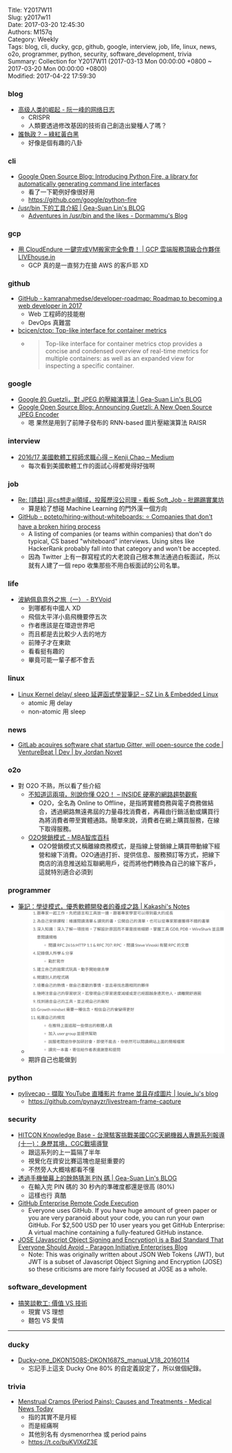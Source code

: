 Title: Y2017W11  
Slug: y2017w11  
Date: 2017-03-20 12:45:30  
Authors: M157q  
Category: Weekly  
Tags: blog, cli, ducky, gcp, github, google, interview, job, life, linux, news, o2o, programmer, python, security, software_development, trivia  
Summary: Collection for Y2017W11 (2017-03-13 Mon 00:00:00 +0800 ~ 2017-03-20 Mon 00:00:00 +0800)  
Modified: 2017-04-22 17:59:30  
  
  
  
### blog  
  
+ [高级人类的崛起 - 阮一峰的网络日志](http://www.ruanyifeng.com/blog/2017/03/crispr.html)  
    + CRISPR  
    + 人類要透過修改基因的技術自己創造出變種人了嗎？  
+ [誰執政？ – 綠紅黃白黑](https://orson.tw/2017/02/26/%e8%aa%b0%e5%9f%b7%e6%94%bf%ef%bc%9f/)  
    + 好像是個有趣的八卦  
  
  
### cli  
  
+ [Google Open Source Blog: Introducing Python Fire, a library for automatically generating command line interfaces](https://opensource.googleblog.com/2017/03/python-fire-command-line.html)  
    + 看了一下範例好像很好用  
    + <https://github.com/google/python-fire>  
+ [/usr/bin 下的工具介紹 | Gea-Suan Lin's BLOG](https://blog.gslin.org/archives/2017/03/02/7162/usrbin-%e4%b8%8b%e7%9a%84%e5%b7%a5%e5%85%b7%e4%bb%8b%e7%b4%b9/)  
    + [Adventures in /usr/bin and the likes - Dormammu's Blog](https://ablagoev.github.io/linux/adventures/commands/2017/02/19/adventures-in-usr-bin.html)  
  
  
### gcp  
  
+ [用 CloudEndure 一鍵完成VM搬家完全免費！ | GCP 雲端服務頂級合作夥伴 LIVEhouse.in](https://blog.gcp.expert/cloudendure-vm-migration/)  
    + GCP 真的是一直努力在搶 AWS 的客戶耶 XD  
  
  
### github  
  
+ [GitHub - kamranahmedse/developer-roadmap: Roadmap to becoming a web developer in 2017](https://github.com/kamranahmedse/developer-roadmap)  
    + Web 工程師的技能樹  
    + DevOps 真難當  
+ [bcicen/ctop: Top-like interface for container metrics](https://github.com/bcicen/ctop)  
    + > Top-like interface for container metrics ctop provides a concise and condensed overview of real-time metrics for multiple containers:  as well as an expanded view for inspecting a specific container.  
  
  
### google  
  
+ [Google 的 Guetzli，對 JPEG 的壓縮演算法 | Gea-Suan Lin's BLOG](https://blog.gslin.org/archives/2017/03/17/7191/google-%e7%9a%84-guetzli%ef%bc%8c%e5%b0%8d-jpeg-%e7%9a%84%e5%a3%93%e7%b8%ae%e6%bc%94%e7%ae%97%e6%b3%95/)  
+ [Google Open Source Blog: Announcing Guetzli: A New Open Source JPEG Encoder](https://opensource.googleblog.com/2017/03/guetzli-new-open-source-jpeg-encoder.html)  
    + 嗯 果然是用到了前陣子發布的 RNN-based 圖片壓縮演算法 RAISR  
  
  
### interview  
  
+ [2016/17 美國軟體工程師求職心得 – Kenji Chao – Medium](https://medium.com/@KenjiChao/2016-17-%E7%BE%8E%E5%9C%8B%E8%BB%9F%E9%AB%94%E5%B7%A5%E7%A8%8B%E5%B8%AB%E6%B1%82%E8%81%B7%E5%BF%83%E5%BE%97-a5c00427fa73#.dhyvp598r)  
    + 每次看到美國軟體工作的面試心得都覺得好強啊  
  
  
### job  
  
+ [Re: [請益] 非cs想走ai領域，投履歷沒公司理 - 看板 Soft_Job - 批踢踢實業坊](https://www.ptt.cc/bbs/Soft_Job/M.1489584667.A.6BC.html)  
    + 算是給了想碰 Machine Learning 的門外漢一個方向  
+ [GitHub - poteto/hiring-without-whiteboards: ⭐️  Companies that don't have a broken hiring process](https://github.com/poteto/hiring-without-whiteboards)  
    + A listing of companies (or teams within companies) that don't do typical, CS based "whiteboard" interviews. Using sites like HackerRank probably fall into that category and won't be accepted.  
    + 因為 Twitter 上有一群寫程式的大老說自己根本無法通過白板面試，所以就有人建了一個 repo 收集那些不用白板面試的公司名單。  
  
  
### life  
  
+ [波納佩島意外之旅（一） - BYVoid](https://www.byvoid.com/zht/blog/micronesia-pohnpei-1)  
    + 到哪都有中國人 XD  
    + 飛個太平洋小島飛機要停五次  
    + 作者應該是在環遊世界吧  
    + 而且都是去比較少人去的地方  
    + 前陣子才在東歐  
    + 看看挺有趣的  
    + 畢竟可能一輩子都不會去  
  
  
### linux  
  
+ [Linux Kernel delay/ sleep 延遲函式學習筆記 – SZ Lin  & Embedded Linux](https://szlin.me/2017/03/13/linux-kernel-delay-sleep-%e5%bb%b6%e9%81%b2%e5%87%bd%e5%bc%8f%e5%ad%b8%e7%bf%92%e7%ad%86%e8%a8%88/)  
    + atomic 用 delay  
    + non-atomic 用 sleep  
  
  
### news  
  
+ [GitLab acquires software chat startup Gitter, will open-source the code | VentureBeat | Dev | by Jordan Novet](https://venturebeat.com/2017/03/15/gitlab-acquires-software-chat-startup-gitter-will-open-source-the-code/)  
  
  
### o2o  
  
+ 對 O2O 不熟，所以看了些介紹  
    + [不知道這兩項，別說你懂 O2O！ – INSIDE 硬塞的網路趨勢觀察](https://www.inside.com.tw/2015/03/02/jump-in-with-everyone-else-or-jump-right)  
        + O2O，全名為 Online to Offline，是指將實體商務與電子商務做結合，透過網路無遠弗屆的力量尋找消費者，再藉由行銷活動或購買行為將消費者帶至實體通路。簡單來說，消費者在網上購買服務，在線下取得服務。  
    + [O2O營銷模式 - MBA智库百科](http://wiki.mbalib.com/zh-tw/O2O%E8%90%A5%E9%94%80%E6%A8%A1%E5%BC%8F)  
        + O2O營銷模式又稱離線商務模式，是指線上營銷線上購買帶動線下經營和線下消費。O2O通過打折、提供信息、服務預訂等方式，把線下商店的消息推送給互聯網用戶，從而將他們轉換為自己的線下客戶，這就特別適合必須到  
  
  
### programmer  
  
+ [筆記：學徒模式，優秀軟體開發者的養成之路 | Kakashi's Notes](https://kkc.github.io/2017/02/19/reading-note-apprenticeship-patterns/)  
    + ![apprenticeship-patterns](/files/y2017w11/apprenticeship-patterns.png)  
    + 期許自己也能做到  
  
  
### python  
  
+ [pylivecap - 擷取 YouTube 直播影片 frame 並且存成圖片 | louie_lu's blog](https://blog.louie.lu/2017/02/18/pylivecap-%e6%93%b7%e5%8f%96-youtube-%e7%9b%b4%e6%92%ad%e5%bd%b1%e7%89%87-frame-%e4%b8%a6%e4%b8%94%e5%ad%98%e6%88%90%e5%9c%96%e7%89%87/)  
    + <https://github.com/pynayzr/livestream-frame-capture>  
  
  
### security  
  
+ [HITCON Knowledge Base - 台灣駭客挑戰美國CGC天網機器人專題系列報導(十一)：身歷其境，CGC戰場導覽](http://kb.hitcon.org/post/158546428972/%E5%8F%B0%E7%81%A3%E9%A7%AD%E5%AE%A2%E6%8C%91%E6%88%B0%E7%BE%8E%E5%9C%8Bcgc%E5%A4%A9%E7%B6%B2%E6%A9%9F%E5%99%A8%E4%BA%BA%E5%B0%88%E9%A1%8C%E7%B3%BB%E5%88%97%E5%A0%B1%E5%B0%8E%E5%8D%81%E4%B8%80%E8%BA%AB%E6%AD%B7%E5%85%B6%E5%A2%83cgc%E6%88%B0%E5%A0%B4%E5%B0%8E%E8%A6%BD)  
    + 跟這系列的上一篇隔了半年  
    + 視覺化在資安比賽這塊也是挺重要的  
    + 不然旁人大概啥都看不懂  
+ [透過手機螢幕上的餘熱猜測 PIN 碼 | Gea-Suan Lin's BLOG](https://blog.gslin.org/archives/2017/03/11/7171/%e9%80%8f%e9%81%8e%e6%89%8b%e6%a9%9f%e8%9e%a2%e5%b9%95%e4%b8%8a%e7%9a%84%e9%a4%98%e7%86%b1%e7%8c%9c%e6%b8%ac-pin-%e7%a2%bc/)  
    + 在輸入完 PIN 碼的 30 秒內的準確度都還是很高 (80%)  
    + 這樣也行 真酷  
+ [GitHub Enterprise Remote Code Execution](http://exablue.de/blog/2017-03-15-github-enterprise-remote-code-execution.html)  
    + Everyone uses GitHub. If you have huge amount of green paper or you are very paranoid about your code, you can run your own GitHub. For $2,500 USD per 10 user years you get GitHub Enterprise: A virtual machine containing a fully-featured GitHub instance.  
+ [JOSE (Javascript Object Signing and Encryption) is a Bad Standard That Everyone Should Avoid - Paragon Initiative Enterprises Blog](https://paragonie.com/blog/2017/03/jwt-json-web-tokens-is-bad-standard-that-everyone-should-avoid)  
    + Note: This was originally written about JSON Web Tokens (JWT), but JWT is a subset of Javascript Object Signing and Encryption (JOSE) so these criticisms are more fairly focused at JOSE as a whole.  
  
  
### software_development  
  
+ [搞笑談軟工: 價值 VS 技術](http://teddy-chen-tw.blogspot.tw/2017/03/vs.html)  
    + 現實 VS 理想  
    + 麵包 VS 愛情  
  
  
----  
  
  
### ducky  
  
+ [Ducky-one_DKON1508S-DKON1687S_manual_V18_20160114](http://www.duckychannel.net/download/user_manual/One_backlit.pdf)  
    + 忘記手上這支 Ducky One 80% 的自定義設定了，所以做個紀錄。  
  
  
### trivia  
  
+ [Menstrual Cramps (Period Pains): Causes and Treatments - Medical News Today](http://www.medicalnewstoday.com/articles/157333.php)  
    + 指的其實不是月經  
    + 而是經痛啊  
    + 其他別名有 dysmenorrhea 或 period pains  
    + https://t.co/buKVIXdZ3E  
